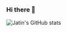 ### Hi there 👋




![Jatin's GitHub stats](https://github-readme-stats.vercel.app/api?username=jatinmuley&show_icons=true&theme=radical)





